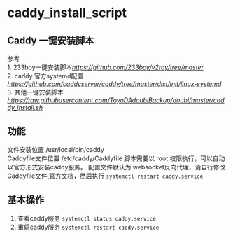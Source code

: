 # caddy_install_script


## Caddy 一键安装脚本
参考  
     1. 233boy一键安装脚本*https://github.com/233boy/v2ray/tree/master*  
     2. caddy 官方systemd配置 *https://github.com/caddyserver/caddy/tree/master/dist/init/linux-systemd*  
     3. 其他一键安装脚本 *https://raw.githubusercontent.com/ToyoDAdoubiBackup/doubi/master/caddy_install.sh*  

## 功能
   文件安装位置  /usr/local/bin/caddy  
   Caddyfile文件位置   /etc/caddy/Caddyfile 
   脚本需要以 root 权限执行，可以自动以官方形式安装caddy服务。
   配置文件默认为 websocket反向代理，请自行修改Caddyfile文件,[官方文档](https://caddyserver.com/v1/tutorial)，然后执行  `systemctl restart caddy.service`  
   
## 基本操作
  1. 查看caddy服务  `systemctl status caddy.service`  
  2. 重启caddy服务  `systemctl restart caddy.service`  
